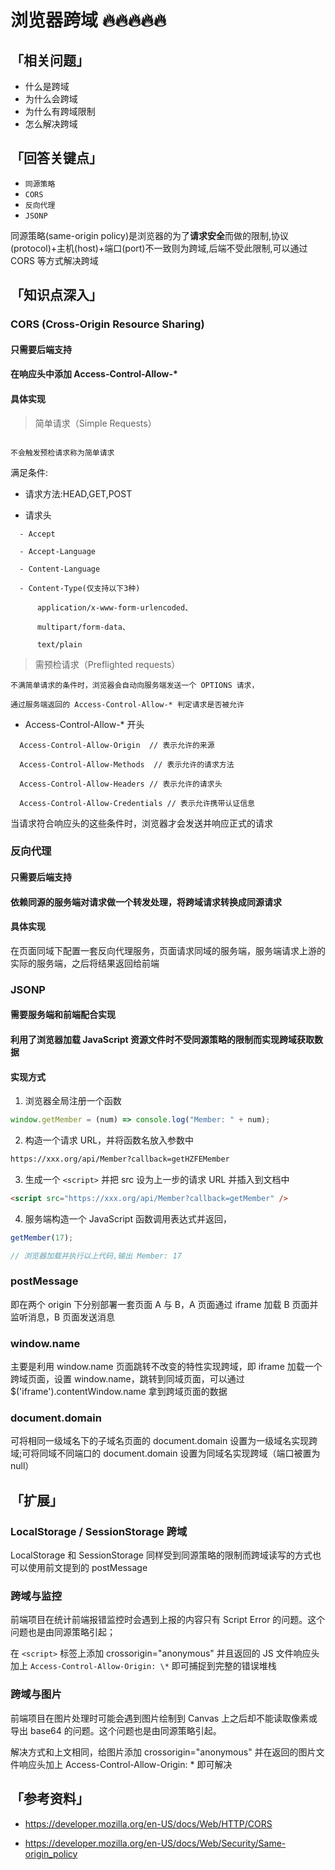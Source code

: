 # 浏览器跨域 🔥🔥🔥🔥🔥

## 「相关问题」

- 什么是跨域
- 为什么会跨域
- 为什么有跨域限制
- 怎么解决跨域

## 「回答关键点」

- `同源策略`
- `CORS`
- `反向代理`
- `JSONP`

同源策略(same-origin policy)是浏览器的为了**请求安全**而做的限制,协议(protocol)+主机(host)+端口(port)不一致则为跨域,后端不受此限制,可以通过 CORS 等方式解决跨域

## 「知识点深入」

### CORS (Cross-Origin Resource Sharing)

#### 只需要后端支持

#### 在响应头中添加 Access-Control-Allow-\*

#### 具体实现

> 简单请求（Simple Requests）

```

不会触发预检请求称为简单请求

```

满足条件:

- 请求方法:HEAD,GET,POST

- 请求头

```
  - Accept

  - Accept-Language

  - Content-Language

  - Content-Type(仅支持以下3种)

      application/x-www-form-urlencoded、

      multipart/form-data、

      text/plain

```

> 需预检请求（Preflighted requests）

```
不满简单请求的条件时，浏览器会自动向服务端发送一个 OPTIONS 请求，

通过服务端返回的 Access-Control-Allow-* 判定请求是否被允许

```

- Access-Control-Allow-\* 开头

```
  Access-Control-Allow-Origin  // 表示允许的来源

  Access-Control-Allow-Methods  // 表示允许的请求方法

  Access-Control-Allow-Headers // 表示允许的请求头

  Access-Control-Allow-Credentials // 表示允许携带认证信息
```

当请求符合响应头的这些条件时，浏览器才会发送并响应正式的请求

### 反向代理

#### 只需要后端支持

#### 依赖同源的服务端对请求做一个转发处理，将跨域请求转换成同源请求

#### 具体实现

在页面同域下配置一套反向代理服务，页面请求同域的服务端，服务端请求上游的实际的服务端，之后将结果返回给前端

### JSONP

#### 需要服务端和前端配合实现

#### 利用了浏览器加载 JavaScript 资源文件时不受同源策略的限制而实现跨域获取数据

#### 实现方式

1. 浏览器全局注册一个函数

```js
window.getMember = (num) => console.log("Member: " + num);
```

2. 构造一个请求 URL，并将函数名放入参数中

```md
https://xxx.org/api/Member?callback=getHZFEMember
```

3. 生成一个 `<script>` 并把 src 设为上一步的请求 URL 并插入到文档中

```html
<script src="https://xxx.org/api/Member?callback=getMember" />
```

4. 服务端构造一个 JavaScript 函数调用表达式并返回，

```js
getMember(17);

// 浏览器加载并执行以上代码,输出 Member: 17
```

### postMessage

即在两个 origin 下分别部署一套页面 A 与 B，A 页面通过 iframe 加载 B 页面并监听消息，B 页面发送消息

### window.name

主要是利用 window.name 页面跳转不改变的特性实现跨域，即 iframe 加载一个跨域页面，设置 window.name，跳转到同域页面，可以通过 $('iframe').contentWindow.name 拿到跨域页面的数据

### document.domain

可将相同一级域名下的子域名页面的 document.domain 设置为一级域名实现跨域;可将同域不同端口的 document.domain 设置为同域名实现跨域（端口被置为 null）

## 「扩展」

### LocalStorage / SessionStorage 跨域 ​

LocalStorage 和 SessionStorage 同样受到同源策略的限制而跨域读写的方式也可以使用前文提到的 postMessage

### 跨域与监控 ​

前端项目在统计前端报错监控时会遇到上报的内容只有 Script Error 的问题。这个问题也是由同源策略引起；

在 `<script>` 标签上添加 crossorigin="anonymous" 并且返回的 JS 文件响应头加上 `Access-Control-Allow-Origin: \*` 即可捕捉到完整的错误堆栈

### 跨域与图片

前端项目在图片处理时可能会遇到图片绘制到 Canvas 上之后却不能读取像素或导出 base64 的问题。这个问题也是由同源策略引起。

解决方式和上文相同，给图片添加 crossorigin="anonymous" 并在返回的图片文件响应头加上 Access-Control-Allow-Origin: \* 即可解决

## 「参考资料」

- https://developer.mozilla.org/en-US/docs/Web/HTTP/CORS

- https://developer.mozilla.org/en-US/docs/Web/Security/Same-origin_policy
